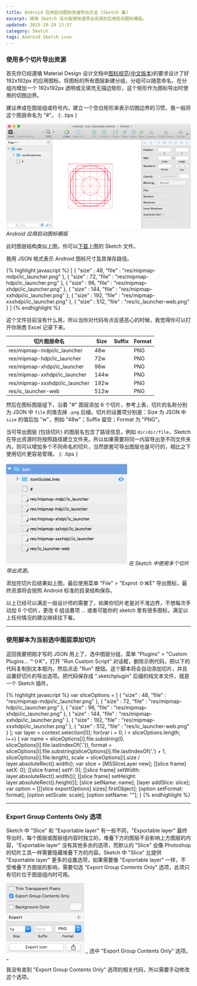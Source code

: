 ```yaml
---
title: Android 应用启动图标快速导出方法 (Sketch 篇)
excerpt: 使用 Sketch 设计能够快速导出资源的应用启动图标模版。
updated: 2015-10-19 13:57
category: Sketch
tags: Android Sketch icon
---
```


### 使用多个切片导出资源

首先你已经遵循 Material Design 设计文档中[图标规范][google_design_icon]([中文版本][google_design_icon_chinese])的要求设计了好 192x192px 的应用图标。将图标的所有图层新建分组，分组可以随意命名，在分组内增加一个 192x192px 透明或无填充无描边矩形，这个矩形作为图标导出时使用的切图边界。

建议养成在图层组或符号内，建立一个空白矩形来表示切图边界的习惯，我一般将这个图层命名为 "#"。
{: .tips }

![android_launcher_icon_sketch](../images/android_launcher_icon_export_use_sketch/screenshot_1.png)
_Android 应用启动图标模版_

此时图层结构类似上图，你可以[下载][sketch]上图的 Sketch 文件。

我用 JSON 格式表示 Android 图标尺寸及其保存路径。

{% highlight javascript %}
[
  { "size" : 48,  "file" : "res/mipmap-mdpi/ic_launcher.png" },
  { "size" : 72,  "file" : "res/mipmap-hdpi/ic_launcher.png" },
  { "size" : 96,  "file" : "res/mipmap-xhdpi/ic_launcher.png" },
  { "size" : 144, "file" : "res/mipmap-xxhdpi/ic_launcher.png" },
  { "size" : 192, "file" : "res/mipmap-xxxhdpi/ic_launcher.png" },
  { "size" : 512, "file" : "res/ic_launcher-web.png" }
]
{% endhighlight %}

这个文件目前没有什么用，所以当你对代码有点反感恶心的时候，我觉得你可以打开你熟悉 Excel 记录下来。

| 切片图层命名                         | Size | Suffix | Format |
| ------------------------------ | ---- | ------ | ------ |
| res/mipmap-mdpi/ic_launcher    | 48w  |        | PNG    |
| res/mipmap-hdpi/ic_launcher    | 72w  |        | PNG    |
| res/mipmap-xhdpi/ic_launcher   | 96w  |        | PNG    |
| res/mipmap-xxhdpi/ic_launcher  | 144w |        | PNG    |
| res/mipmap-xxxhdpi/ic_launcher | 192w |        | PNG    |
| res/ic_launcher-web            | 512w |        | PNG    |

然后在图标图层组下，沿着 "#" 图层添加 6 个切片，参考上表，切片的名称分别为 JSON 中 `file` 的值去掉 `.png` 后缀。切片的设置项分别是：Size 为 JSON 中 `size` 的值后加 "w"，例如 "48w"；Suffix 留空；Format 为 "PNG"。

当可导出图层 (包括切片) 的图层名包含了路径信息，例如 `dir/dir/file`，Sketch 在导出资源时将按照路径建立文件夹。所以如果需要将同一内容导出至不同文件夹内，则可以增加多个不同命名的切片，当然嵌套可导出图层也是可行的，相比之下使用切片更容易管理。
{: .tips }

![android_launcher_icon_sketch](../images/android_launcher_icon_export_use_sketch/screenshot_2.png)
_在 Sketch 中使用多个切片导出资源。_

添加完切片后结果如上图，最后使用菜单 "File" > "Exprot ⇧⌘E" 导出图标，最终资源将会按照 Android 标准的目录结构保存。

以上已经可以满足一般设计师的需要了，如果你切片老是对不准边界，不想每次手动加 6 个切片，更改 6 组设置项 ... 或者可能你的 sketch 里有很多图标，满足以上任何情况的建议继续往下看。

---

### 使用脚本为当前选中图层添加切片

这回我要把刚才写的 JSON 用上了，选中图层分组，菜单 "Plugins" > "Custom Plugins... ⌃⇧K"，打开 "Run Custom Script" 对话框，删除示例代码，把以下的代码复制到文本框内，然后点击 "Run" 按钮。这个脚本将会自动添加切片，并且设置好切片的导出选项。把代码保存成 ".sketchplugin" 后缀的纯文本文件，就是一个 Sketch 插件。

{% highlight javascript %}
var sliceOptions = [
    { "size" : 48,  "file" : "res/mipmap-mdpi/ic_launcher.png" },
    { "size" : 72,  "file" : "res/mipmap-hdpi/ic_launcher.png" },
    { "size" : 96,  "file" : "res/mipmap-xhdpi/ic_launcher.png" },
    { "size" : 144, "file" : "res/mipmap-xxhdpi/ic_launcher.png" },
    { "size" : 192, "file" : "res/mipmap-xxxhdpi/ic_launcher.png" },
    { "size" : 512, "file" : "res/ic_launcher-web.png" }
];
var layer = context.selection[0];
for(var i = 0; i < sliceOptions.length; i++) {
    var name = sliceOptions[i].file.substring(0, sliceOptions[i].file.lastIndexOf('.')),
        format = sliceOptions[i].file.substring(sliceOptions[i].file.lastIndexOf('.') + 1, sliceOptions[i].file.length),
        scale = sliceOptions[i].size / layer.absoluteRect().width();
    var slice = [MSSliceLayer new];
        [[slice frame] setX: 0];
        [[slice frame] setY: 0];
        [[slice frame] setWidth: layer.absoluteRect().width()];
        [[slice frame] setHeight: layer.absoluteRect().height()];
        [slice setName: name];
        [layer addSlice: slice];
    var option = [[[slice exportOptions] sizes] firstObject];
        [option setFormat: format];
        [option setScale: scale];
        [option setName: ""];
}
{% endhighlight %}

---

### Export Group Contents Only 选项

Sketch 中 "Slice" 和 "Exportable layer" 有一些不同，"Exportable layer" 最终导出时，每个图层或图层组内容时独立的，堆叠下方的图层不会影响上方图层的内容，"Exportable layer" 没有其他多余的选项，而默认的 "Slice" 会像 Photoshop 的切片工具一样需要隐藏堆叠下方的内容。Sketch 中 "Slice" 比提供 "Exportable layer" 更多的设置选项，如果需要像 "Exportable layer" 一样，不受堆叠下方图层的影响，需要勾选 "Export Group Contents Only" 选项，此项只有切片位于图层组内时可用。

![Export Group Contents Only 选项 ](../images/android_launcher_icon_export_use_sketch/screenshot_3.png)
_ 选中 "Export Group Contents Only" 选项。_

我没有查到 "Export Group Contents Only" 选项的相关代码，所以需要手动修改这个选项。

[google_design_icon]: http://www.google.com/design/spec/style/icons.html#icons-product-icons
[google_design_icon_chinese]: http://wiki.jikexueyuan.com/project/material-design/style/icons.html

[sketch]: /images/android_launcher_icon_export_use_sketch/android_icon_template.sketch
